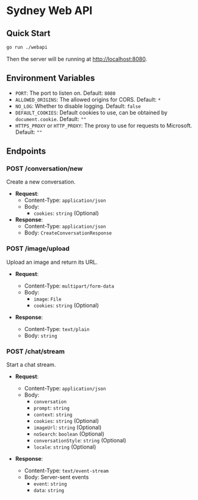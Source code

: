 # Sydney Web API

## Quick Start

```bash
go run ./webapi
```

Then the server will be running at <http://localhost:8080>.

## Environment Variables

- `PORT`: The port to listen on. Default: `8080`
- `ALLOWED_ORIGINS`: The allowed origins for CORS. Default: `*`
- `NO_LOG`: Whether to disable logging. Default: `false`
- `DEFAULT_COOKIES`: Default cookies to use, can be obtained by `document.cookie`. Default: `""`
- `HTTPS_PROXY` or `HTTP_PROXY`: The proxy to use for requests to Microsoft. Default: `""`

## Endpoints

### POST /conversation/new

Create a new conversation.

- **Request**:
  - Content-Type: `application/json`
  - Body:
    - `cookies`: `string` (Optional)
- **Response**:
  - Content-Type: `application/json`
  - Body: `CreateConversationResponse`

### POST /image/upload

Upload an image and return its URL.

- **Request**:
  - Content-Type: `multipart/form-data`
  - Body:
    - `image`: `File`
    - `cookies`: `string` (Optional)

- **Response**:
  - Content-Type: `text/plain`
  - Body: `string`

### POST /chat/stream

Start a chat stream.

- **Request**:
  - Content-Type: `application/json`
  - Body:
    - `conversation`
    - `prompt`: `string`
    - `context`: `string`
    - `cookies`: `string` (Optional)
    - `imageUrl`: `string` (Optional)
    - `noSearch`: `boolean` (Optional)
    - `conversationStyle`: `string` (Optional)
    - `locale`: `string` (Optional)

- **Response**:
  - Content-Type: `text/event-stream`
  - Body: Server-sent events
    - `event`: `string`
    - `data`: `string`
